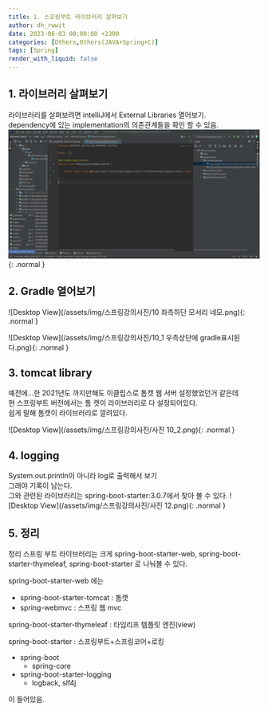 ```yaml
---
title: 1. 스프링부트 라이브러리 살펴보기
author: dh_rwwit
date: 2023-06-03 00:00:00 +2300
categories: [Others,Others(JAVA+Spring+C)]
tags: [Spring]
render_with_liquid: false
---
```


## 1. 라이브러리 살펴보기
라이브러리를 살펴보려면 intelliJ에서 External Libraries 열어보기. <br>
dependency에 있는 implementation의 의존관계들을 확인 할 수 있음. 
![Desktop View](/assets/img/스프링강의사진/11.png){: .normal }

## 2. Gradle 열어보기
![Desktop View](/assets/img/스프링강의사진/10 좌측하단 모서리 네모.png){: .normal }

![Desktop View](/assets/img/스프링강의사진/10_1 우측상단에 gradle표시된다.png){: .normal }


## 3. tomcat library
예전에...한 2021년도 까지만해도 이클립스로 톰캣 웹 서버 설정했었던거 같은데    
현 스프링부트 버전에서는 톰 캣이 라이브러리로 다 설정되어있다.    
쉽게 말해 톰캣이 라이브러리로 깔려있다.

![Desktop View](/assets/img/스프링강의사진/사진 10_2.png){: .normal }

## 4. logging
System.out.println이 아니라 log로 출력해서 보기   
그래야 기록이 남는다.   
그와 관련된 라이브러리는 spring-boot-starter:3.0.7에서 찾아 볼 수 있다.
![Desktop View](/assets/img/스프링강의사진/사진 12.png){: .normal }

## 5. 정리
 정리
스프링 부트 라이브러리는 크게 spring-boot-starter-web, spring-boot-starter-thymeleaf, spring-boot-starter 로 나눠볼 수 있다.    
   
spring-boot-starter-web 에는    
- spring-boot-starter-tomcat : 톰캣    
- spring-webmvc : 스프링 웹 mvc    
   
spring-boot-starter-thymeleaf : 타임리프 템플릿 엔진(view)   
   
spring-boot-starter : 스프링부트+스프링코어+로킹   
- spring-boot    
  - spring-core    
- spring-boot-starter-logging    
  - logback, slf4j    
   
이 들어있음.